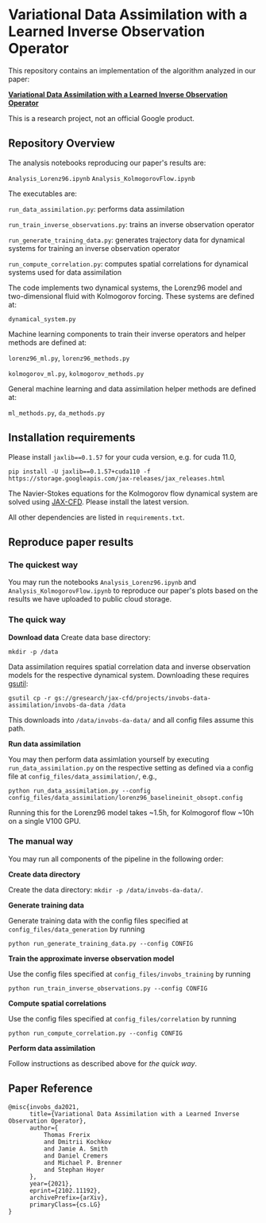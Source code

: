 Variational Data Assimilation with a Learned Inverse Observation Operator
================
This repository contains an implementation of the algorithm analyzed in our paper:

[**Variational Data Assimilation with a Learned Inverse Observation Operator**](https://arxiv.org/abs/2102.11192)

This is a research project, not an official Google product.

Repository Overview
-------------------
The analysis notebooks reproducing our paper's results are:

`Analysis_Lorenz96.ipynb`
`Analysis_KolmogorovFlow.ipynb`

The executables are:

`run_data_assimilation.py`: performs data assimilation

`run_train_inverse_observations.py`: trains an inverse observation operator

`run_generate_training_data.py`: generates trajectory data for dynamical systems
for training an inverse observation operator

`run_compute_correlation.py`: computes spatial correlations for dynamical systems
used for data assimilation

The code implements two dynamical systems, the Lorenz96 model and two-dimensional
fluid with Kolmogorov forcing.
These systems are defined at:

`dynamical_system.py`

Machine learning components to train their inverse operators and helper methods are defined at:

`lorenz96_ml.py`, `lorenz96_methods.py`

`kolmogorov_ml.py`, `kolmogorov_methods.py`

General machine learning and data assimilation helper methods are defined at:

`ml_methods.py`, `da_methods.py`

Installation requirements
-------------------
Please install `jaxlib==0.1.57` for your cuda version, e.g. for cuda 11.0, 
```
pip install -U jaxlib==0.1.57+cuda110 -f https://storage.googleapis.com/jax-releases/jax_releases.html
```
The Navier-Stokes equations for the Kolmogorov flow dynamical system are solved
using [JAX-CFD](https://github.com/google/jax-cfd). Please install the latest
version.

All other dependencies are listed in `requirements.txt`.


Reproduce paper results
-------------------
### The quickest way ###
You may run the notebooks `Analysis_Lorenz96.ipynb` and
`Analysis_KolmogorovFlow.ipynb` to reproduce our paper's plots based on the
results we have uploaded to public cloud storage.

### The quick way ###
**Download data**
Create data base directory:
```
mkdir -p /data
```

Data assimilation requires spatial correlation data and inverse observation
models for the respective dynamical system. Downloading these requires
[gsutil](https://cloud.google.com/storage/docs/gsutil):
```
gsutil cp -r gs://gresearch/jax-cfd/projects/invobs-data-assimilation/invobs-da-data /data
```

This downloads into `/data/invobs-da-data/` and all
config files assume this path.

**Run data assimilation**

You may then perform data assimlation yourself by executing
`run_data_assimilation.py` on the respective setting as defined via a config
file at
`config_files/data_assimilation/`, e.g.,
```
python run_data_assimilation.py --config config_files/data_assimilation/lorenz96_baselineinit_obsopt.config
```
Running this for the Lorenz96 model takes ~1.5h, for Kolmogorof flow ~10h on
a single V100 GPU.

### The manual way ###
You may run all components of the pipeline in the following order:

**Create data directory**

Create the data directory: `mkdir -p /data/invobs-da-data/`.

**Generate training data**

Generate training data with the config files specified at
`config_files/data_generation` by running
```
python run_generate_training_data.py --config CONFIG
```

**Train the approximate inverse observation model**

Use the config files specified at `config_files/invobs_training` by running
```
python run_train_inverse_observations.py --config CONFIG
```

**Compute spatial correlations**

Use the config files specified at `config_files/correlation` by running
```
python run_compute_correlation.py --config CONFIG
```

**Perform data assimilation**

Follow instructions as described above for *the quick way*.


Paper Reference
-------------------
```
@misc{invobs_da2021,
      title={Variational Data Assimilation with a Learned Inverse Observation Operator}, 
      author={
          Thomas Frerix 
          and Dmitrii Kochkov 
          and Jamie A. Smith 
          and Daniel Cremers 
          and Michael P. Brenner 
          and Stephan Hoyer
      },
      year={2021},
      eprint={2102.11192},
      archivePrefix={arXiv},
      primaryClass={cs.LG}
}
```
